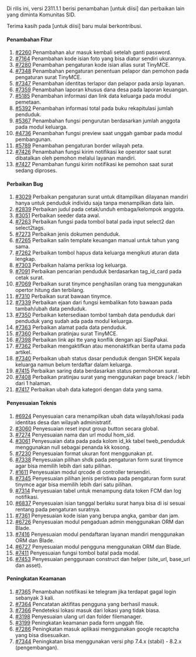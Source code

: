 Di rilis ini, versi 2311.1.1 berisi penambahan [untuk diisi] dan perbaikan lain yang diminta Komunitas SID.

Terima kasih pada [untuk diisi] baru mulai berkontribusi.

#### Penambahan Fitur

1. [#2260](https://github.com/OpenSID/premium/issues/2260) Penambahan alur masuk kembali setelah ganti password.
2. [#7164](https://github.com/OpenSID/OpenSID/issues/7164) Penambahan kode isian foto yang bisa diatur sendiri ukurannya.
3. [#7280](https://github.com/OpenSID/OpenSID/issues/7280) Penambahan pengaturan kode isian alias surat TinyMCE.
4. [#7348](https://github.com/OpenSID/OpenSID/issues/7348) Penambahan pengaturan penentuan pelapor dan pemohon pada pengaturan surat TinyMCE.
5. [#7347](https://github.com/OpenSID/OpenSID/issues/7347) Penambahan identitas terlapor dan pelapor pada arsip layanan.
6. [#7359](https://github.com/OpenSID/OpenSID/issues/7359) Penambahan laporan khusus dana desa pada laporan keuangan.
7. [#5185](https://github.com/OpenSID/OpenSID/issues/5185) Penambahan informasi dan link data keluarga pada modul pemetaan.
8. [#5392](https://github.com/OpenSID/OpenSID/issues/5392) Penambahan informasi total pada buku rekapitulasi jumlah penduduk.
9. [#5367](https://github.com/OpenSID/OpenSID/issues/5367) Penambahan fungsi pengurutan berdasarkan jumlah anggota pada modul keluarga.
10. [#4736](https://github.com/OpenSID/OpenSID/issues/4736) Penambahan fungsi preview saat unggah gambar pada modul pembangunan.
11. [#5789](https://github.com/OpenSID/OpenSID/issues/5789) Penambahan pengaturan border wilayah peta.
12. [#7426](https://github.com/OpenSID/OpenSID/issues/7426) Penambahan fungsi kirim notifikasi ke operator saat surat dibatalkan oleh pemohon melalui layanan mandiri.
13. [#7427](https://github.com/OpenSID/OpenSID/issues/7427) Penambahan fungsi kirim notifikasi ke pemohon saat surat sedang diproses.


#### Perbaikan Bug

1. [#3029](https://github.com/OpenSID/premium/issues/3029) Perbaikan pengaturan surat untuk ditampilkan dilayanan mandiri hanya untuk penduduk individu saja tanpa menampilkan data lain.
2. [#2839](https://github.com/OpenSID/OpenSID/issues/2839) Perbaikan judul pada cetak/unduh embaga/kelompok anggota.
3. [#3051](https://github.com/OpenSID/OpenSID/issues/3051) Perbaikan seeder data awal.
4. [#7263](https://github.com/OpenSID/OpenSID/issues/7263) Perbaikan fungsi pada tombol batal pada input select2 dan select2tags.
5. [#7273](https://github.com/OpenSID/OpenSID/issues/7273) Perbaikan jenis dokumen penduduk.
6. [#7265](https://github.com/OpenSID/OpenSID/issues/7265) Perbaikan salin template keuangan manual untuk tahun yang sama.
7. [#7262](https://github.com/OpenSID/OpenSID/issues/7262) Perbaikan tombol hapus data keluarga mengikuti aturan data lengkap.
8. [#7303](https://github.com/OpenSID/OpenSID/issues/7303) Perbaikan halama periksa log keluarga.
9. [#7091](https://github.com/OpenSID/OpenSID/issues/7091) Perbaikan pencarian penduduk berdasarkan tag_id_card pada cetak surat.
10. [#7069](https://github.com/OpenSID/OpenSID/issues/7069) Perbaikan surat tinymce penghasilan orang tua menggunakan opertor hitung dan terbilang.
11. [#7310](https://github.com/OpenSID/OpenSID/issues/7310) Perbaikan surat bawaan tinymce.
12. [#7339](https://github.com/OpenSID/OpenSID/issues/7339) Perbaikan ejaan dari fungsi kembalikan foto bawaan pada tambah/ubah data penduduk.
13. [#7350](https://github.com/OpenSID/OpenSID/issues/7350) Perbaikan ketersediaan tombol tambah data penduduk dari penduduk yang sudah ada pada modul keluarga.
14. [#7363](https://github.com/OpenSID/OpenSID/issues/7363) Perbaikan alamat pada data penduduk.
15. [#7360](https://github.com/OpenSID/OpenSID/issues/7360) Perbaikan pratinjau surat TinyMCE.
16. [#7398](https://github.com/OpenSID/OpenSID/issues/7398) Perbaikan link api tte yang konflik dengan api SiapPakai.
17. [#7362](https://github.com/OpenSID/OpenSID/issues/7362) Perbaikan mengaktifkan atau menonaktifkan berita utama pada artikel.
18. [#7340](https://github.com/OpenSID/OpenSID/issues/7340) Perbaikan ubah status dasar penduduk dengan SHDK kepala keluarga namun belum terdaftar dalam keluarga.
19. [#7415](https://github.com/OpenSID/OpenSID/issues/7415) Perbaikan saring data berdasarkan status permohonan surat.
20. [#7408](https://github.com/OpenSID/OpenSID/issues/7408) Perbaikan pratinjau surat yang menggunakan page breack / lebih dari 1 halaman.
21. [#7417](https://github.com/OpenSID/OpenSID/issues/7417) Perbaikan ubah data kategori dengan data yang sama.



#### Penyesuaian Teknis

1. [#6924](https://github.com/OpenSID/OpenSID/issues/6924) Penyesuaian cara menampilkan ubah data wilayah/lokasi pada identitas desa dan wilayah administratif.
2. [#3060](https://github.com/OpenSID/premium/issues/3060) Penyesuaian reset input group button secara global.
3. [#7274](https://github.com/OpenSID/OpenSID/issues/7274) Penyesuaian nama dan url modul hom_sid.
4. [#3061](https://github.com/OpenSID/premium/issues/3061) Penyesuaian data pada pada kolom id_kk tabel tweb_penduduk menggunakan null sebagai penanda kk kosong.
5. [#7230](https://github.com/OpenSID/OpenSID/issues/7230) Penyesuaian format ukuran font menggunakan pt.
6. [#7338](https://github.com/OpenSID/OpenSID/issues/7338) Penyesuaian pilihan shdk pada pengaturan form surat tinymce agar bisa memilih lebih dari satu pilihan.
7. [#1611](https://github.com/OpenSID/premium/issues/1611) Penyesuaian modul qrcode di controller tersendiri.
8. [#7345](https://github.com/OpenSID/OpenSID/issues/7345) Penyesuaian pilihan jenis peristiwa pada pengaturan form surat tinymce agar bisa memilih lebih dari satu pilihan.
9. [#7314](https://github.com/OpenSID/OpenSID/issues/7314) Penyesuaian tabel untuk menampung data token FCM dan log notifikasi.
10. [#6837](https://github.com/OpenSID/OpenSID/issues/6837) Penyesuaian isian tanggal berlaku surat hanya bisa di isi sesuai rentang pada pengaturan suratnya.
11. [#7361](https://github.com/OpenSID/OpenSID/issues/7361) Penyesuaian kode isian yang berupa angka, gambar dan jam.
12. [#6726](https://github.com/OpenSID/OpenSID/issues/6726) Penyesuaian modul pengaduan admin menggunakan ORM dan Blade.
13. [#7416](https://github.com/OpenSID/OpenSID/issues/7416) Penyesuaian modul pendaftaran layanan mandiri menggunakan ORM dan Blade.
14. [#6727](https://github.com/OpenSID/OpenSID/issues/6727) Penyesuaian modul pengguna menggunakan ORM dan Blade.
15. [#7411](https://github.com/OpenSID/OpenSID/issues/7411) Penyesuaian fungsi tombol batal pada modal.
16. [#7453](https://github.com/OpenSID/OpenSID/issues/7453) Penyesuaian penggunaan construct dan helper (site_url, base_url dan asset).


#### Peningkatan Keamanan

1. [#7365](https://github.com/OpenSID/OpenSID/issues/7365) Penambahan notifikasi ke telegram jika terdapat gagal login sebanyak 3 kali.
2. [#7364](https://github.com/OpenSID/OpenSID/issues/7364) Pencatatan aktifitas pengguna yang berhasil masuk.
3. [#7366](https://github.com/OpenSID/OpenSID/issues/7366) Pendeteksi lokasi masuk dari lokasi yang tidak biasa.
4. [#3198](https://github.com/OpenSID/premium/issues/3198) Penyesuaian ulang url dan folder filemanager.
5. [#3199](https://github.com/OpenSID/premium/issues/3199) Peningkatan keamanan pada form unggah file.
6. [#7286](https://github.com/OpenSID/OpenSID/issues/7286) Peningkatan masuk aplikasi menggunakan google recaptcha yang bisa disesuaikan.
7. [#7344](https://github.com/OpenSID/OpenSID/issues/7344) Peningkatan bisa menggunakan versi php 7.4.x (stabil) - 8.2.x (pengembangan).